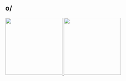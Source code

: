 ## o/

 <div>
   <a href="https://github.com/Diego-Sabatini">
   <img height="180em" src="https://github-readme-stats.vercel.app/api?username=Diego-Sabatini&show_icons=true&theme=tokyonight&include_all_commits=true&count_private=true"/>
   <img height="180em" src="https://github-readme-stats.vercel.app/api/top-langs/?username=Diego-Sabatini&layout=compact&langs_count=6&theme=tokyonight"/>
</div>
    
